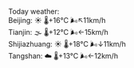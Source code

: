 Today weather:  
Beijing: ☀️   🌡️+16°C 🌬️↖11km/h  
Tianjin: 🌫  🌡️+12°C 🌬️←15km/h  
Shijiazhuang: ☀️   🌡️+18°C 🌬️↓11km/h  
Tangshan: ☁️   🌡️+13°C 🌬️←12km/h  
